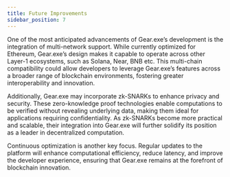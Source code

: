 ```yaml
---
title: Future Improvements
sidebar_position: 7
---
```


One of the most anticipated advancements of Gear.exe’s development is the integration of multi-network support. While
currently optimized for Ethereum, Gear.exe’s design makes it capable to operate across other Layer-1 ecosystems, such as
Solana, Near, BNB etc. This multi-chain compatibility could allow developers to leverage Gear.exe’s features across a
broader range of blockchain environments, fostering greater interoperability and innovation.

Additionally, Gear.exe may incorporate zk-SNARKs to enhance privacy and security. These zero-knowledge proof
technologies enable computations to be verified without revealing underlying data, making them ideal for applications
requiring confidentiality. As zk-SNARKs become more practical and scalable, their integration into Gear.exe will further
solidify its position as a leader in decentralized computation.

Continuous optimization is another key focus. Regular updates to the platform will enhance computational efficiency,
reduce latency, and improve the developer experience, ensuring that Gear.exe remains at the forefront of blockchain
innovation.
